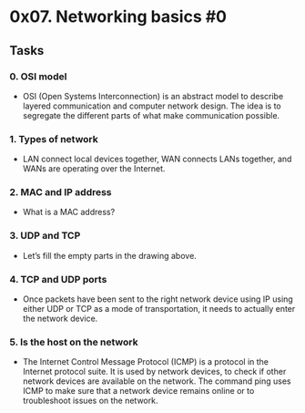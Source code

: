 # 0x07. Networking basics #0

## Tasks

### 0. OSI model
- OSI (Open Systems Interconnection) is an abstract model to describe layered communication and computer network design. The idea is to segregate the different parts of what make communication possible.

### 1. Types of network
- LAN connect local devices together, WAN connects LANs together, and WANs are operating over the Internet.

###  2. MAC and IP address
- What is a MAC address?

### 3. UDP and TCP
- Let’s fill the empty parts in the drawing above.

### 4. TCP and UDP ports
- Once packets have been sent to the right network device using IP using either UDP or TCP as a mode of transportation, it needs to actually enter the network device.

### 5. Is the host on the network
- The Internet Control Message Protocol (ICMP) is a protocol in the Internet protocol suite. It is used by network devices, to check if other network devices are available on the network. The command ping uses ICMP to make sure that a network device remains online or to troubleshoot issues on the network.

